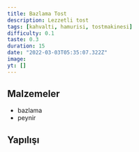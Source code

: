 ```yaml
---
title: Bazlama Tost
description: Lezzetli tost
tags: [kahvalti, hamurisi, tostmakinesi]
difficulty: 0.1
taste: 0.3
duration: 15
date: "2022-03-03T05:35:07.322Z"
image:
yt: []
---
```


## Malzemeler

- bazlama
- peynir

## Yapılışı
